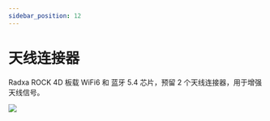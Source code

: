 ```yaml
---
sidebar_position: 12
---
```


# 天线连接器

Radxa ROCK 4D 板载 WiFi6 和 蓝牙 5.4 芯片，预留 2 个天线连接器，用于增强天线信号。

<div style={{textAlign: 'center'}}>
  <img src="/img/rock4/4d/rock4d-ante.webp" style={{width: '100%', maxWidth: '1200px'}} />
</div>
